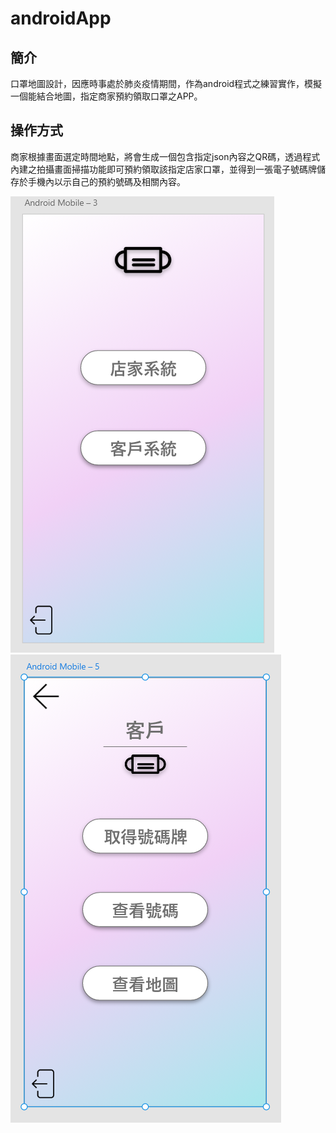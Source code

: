 # androidApp

## 簡介
口罩地圖設計，因應時事處於肺炎疫情期間，作為android程式之練習實作，模擬一個能結合地圖，指定商家預約領取口罩之APP。

## 操作方式
商家根據畫面選定時間地點，將會生成一個包含指定json內容之QR碼，透過程式內建之拍攝畫面掃描功能即可預約領取該指定店家口罩，並得到一張電子號碼牌儲存於手機內以示自己的預約號碼及相關內容。

![image](https://github.com/ZweiChen0328/androidApp/blob/master/%E5%BA%97%E5%AE%B6.png)![image](https://github.com/ZweiChen0328/androidApp/blob/master/%E6%89%8B%E6%A9%9F.png)
